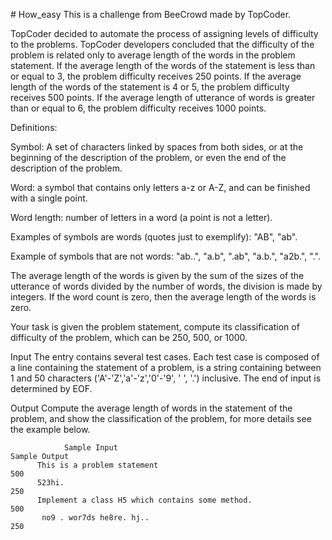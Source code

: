 #   H o w _ e a s y 
 
This is a challenge from BeeCrowd made by TopCoder.

TopCoder decided to automate the process of assigning levels of difficulty to the problems. TopCoder developers concluded that the difficulty of the problem is related only to average length of the words in the problem statement. If the average length of the words of the statement is less than or equal to 3, the problem difficulty receives 250 points. If the average length of the words of the statement is 4 or 5, the problem difficulty receives 500 points. If the average length of utterance of words is greater than or equal to 6, the problem difficulty receives 1000 points.


Definitions:

Symbol: A set of characters linked by spaces from both sides, or at the beginning of the description of the problem, or even the end of the description of the problem.

Word: a symbol that contains only letters a-z or A-Z, and can be finished with a single point.

Word length: number of letters in a word (a point is not a letter).


Examples of symbols are words (quotes just to exemplify): "AB", "ab".

Example of symbols that are not words: "ab..", "a.b", ".ab", "a.b.", "a2b.", ".".


The average length of the words is given by the sum of the sizes of the utterance of words divided by the number of words, the division is made by integers. If the word count is zero, then the average length of the words is zero.


Your task is given the problem statement, compute its classification of difficulty of the problem, which can be 250, 500, or 1000.

Input
The entry contains several test cases. Each test case is composed of a line containing the statement of a problem, is a string containing between 1 and 50 characters ('A'-'Z','a'-'z','0'-'9', ' ', '.') inclusive. The end of input is determined by EOF.

Output
Compute the average length of words in the statement of the problem, and show the classification of the problem, for more details see the example below.


                Sample Input	                                                            Sample Output
          This is a problem statement                                                         500
          523hi.                                                                              250
          Implement a class H5 which contains some method.                                    500
           no9 . wor7ds he8re. hj..                                                           250
       
